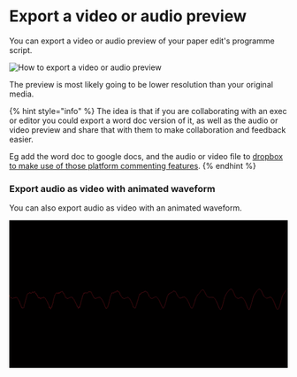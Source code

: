 # Export a video or audio preview

You can export a video or audio preview of your paper edit's programme script. 

![How to export a video or audio preview](https://user-images.githubusercontent.com/4661975/76130478-e5ba7c00-5fd8-11ea-914f-586df0286d97.gif)

The preview is most likely going to be lower resolution than your original media. 

{% hint style="info" %}
The idea is that if you are collaborating with an exec or editor you could export a word doc version of it, as well as the audio or video preview and share that with them to make collaboration and feedback easier.  
  
Eg add the word doc to google docs, and the audio or video file to [dropbox to make use of those platform commenting features](https://help.dropbox.com/files-folders/share/comment-timestamp).
{% endhint %}

### Export audio as video with animated waveform

You can also export audio as video with an animated  waveform.

![Example export audio as video with animated waveform](../.gitbook/assets/animated-waveform.gif)

#### 

